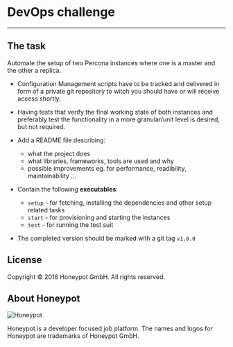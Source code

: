 # DevOps challenge

---

The task
--------

Automate the setup of two Percona instances where one is a master
and the other a replica.

* Configuration Management scripts have to be tracked and delivered in form
of a private git repository to witch you should have or will receive
access shortly.

* Having tests that verify the final working state of both instances and
  preferably test the functionality in a more granular/unit level is desired,
  but not required.

* Add a README file describing:
  - what the project does
  - what libraries, frameworks, tools are used and why
  - possible improvements eg. for performance, readibility, maintainability ...

* Contain the following **executables**:
  - `setup` - for fetching, installing the dependencies and other setup
  related tasks
  - `start` - for provisioning and starting the instances
  - `test` - for running the test suit

* The completed version should be marked with a git tag `v1.0.0`


License
-------

Copyright © 2016 Honeypot GmbH. All rights reserved.


About Honeypot
--------------

![Honeypot](https://www.honeypot.io/logo.png)

Honeypot is a developer focused job platform.
The names and logos for Honeypot are trademarks of Honeypot GmbH.
